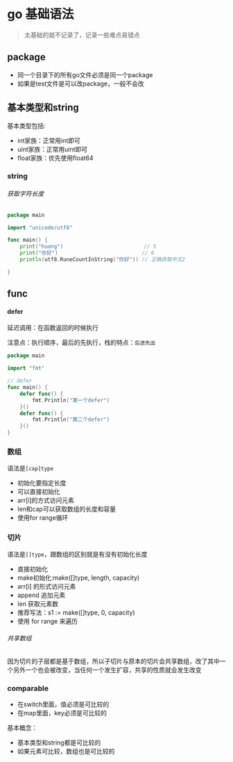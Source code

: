 # go 基础语法

> 太基础的就不记录了，记录一些难点易错点

## package

- 同一个目录下的所有go文件必须是同一个package
- 如果是test文件是可以改package，一般不会改

## 基本类型和string

基本类型包括:

- int家族：正常用int即可
- uint家族：正常用uint即可
- float家族：优先使用float64

### string

###### 获取字符长度

```go
package main

import "unicode/utf8"

func main() {
	print("huang")                          // 5
	print("你好")                           // 6
	println(utf8.RuneCountInString("你好")) // 正确获取中文2

}

```

## func

#### defer

延迟调用：在函数返回的时候执行

注意点：执行顺序，最后的先执行，栈的特点：`后进先出`

```go
package main

import "fmt"

// defer
func main() {
	defer func() {
		fmt.Println("第一个defer")
	}()
	defer func() {
		fmt.Println("第二个defer")
	}()
}
```

### 数组

语法是`[cap]type`

- 初始化要指定长度
- 可以直接初始化
- arr[i]的方式访问元素
- len和cap可以获取数组的长度和容量
- 使用for range循环

### 切片

语法是`[]type`，跟数组的区别就是有没有初始化长度

- 直接初始化
- make初始化:make([]type, length, capacity)
- arr[i] 的形式访问元素
- append 追加元素
- len 获取元素数
- 推荐写法：s1 := make([]type, 0, capacity)
- 使用 for range 来遍历

###### 共享数组

因为切片的子层都是基于数组，所以子切片与原本的切片会共享数组，改了其中一个另外一个也会被改变，当任何一个发生扩容，共享的性质就会发生改变

### comparable

- 在switch里面，值必须是可比较的
- 在map里面，key必须是可比较的

基本概念：
- 基本类型和string都是可比较的
- 如果元素可比较，数组也是可比较的